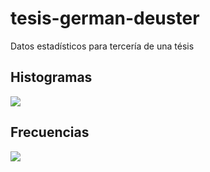 # tesis-german-deuster
Datos estadísticos para tercería de una tésis

## Histogramas
<img src="https://i.imgur.com/zRkxtvj.png" />

## Frecuencias
<img src="https://i.imgur.com/pKqPKVw.png" />

